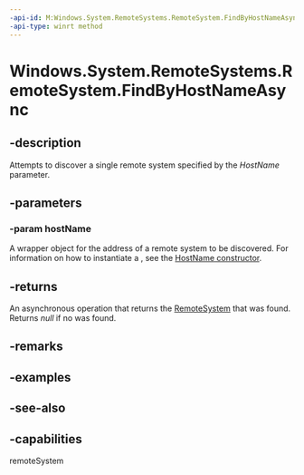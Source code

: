 ```yaml
---
-api-id: M:Windows.System.RemoteSystems.RemoteSystem.FindByHostNameAsync(Windows.Networking.HostName)
-api-type: winrt method
---
```


<!-- Method syntax
public Windows.Foundation.IAsyncOperation<Windows.System.RemoteSystems.RemoteSystem> FindByHostNameAsync(Windows.Networking.HostName hostName)
-->

# Windows.System.RemoteSystems.RemoteSystem.FindByHostNameAsync

## -description
Attempts to discover a single remote system specified by the *HostName* parameter.

## -parameters
### -param hostName
A wrapper object for the address of a remote system to be discovered. For information on how to instantiate a , see the [HostName constructor](../windows.networking/hostname_hostname.md).

## -returns
An asynchronous operation that returns the [RemoteSystem](remotesystem.md) that was found. Returns *null* if no  was found.

## -remarks

## -examples

## -see-also


## -capabilities
remoteSystem
